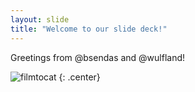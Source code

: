 ```yaml
---
layout: slide
title: "Welcome to our slide deck!"
---
```


Greetings from @bsendas and @wulfland!

![filmtocat](https://octodex.github.com/images/filmtocats.png)
{: .center}
